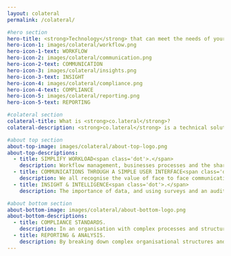 ```yaml
---
layout: colateral
permalink: /colateral/

#hero section
hero-title: <strong>Technology</strong> that can meet the needs of your business <strong>today</strong> and in the <strong>future</strong>
hero-icon-1: images/colateral/workflow.png
hero-icon-1-text: WORKFLOW
hero-icon-2: images/colateral/communication.png
hero-icon-2-text: COMMUNICATION
hero-icon-3: images/colateral/insights.png
hero-icon-3-text: INSIGHT
hero-icon-4: images/colateral/compliance.png
hero-icon-4-text: COMPLIANCE
hero-icon-5: images/colateral/reporting.png
hero-icon-5-text: REPORTING

#colateral section
colateral-title: What is <strong>co.lateral</strong>?
colateral-description: <strong>co.lateral</strong> is a technical solution that meets the requirements of today's complex business, helping to drive more efficient processes and deliver better, more timely communications between teams and individuals. All actions are tracked, and logged, and the technology can report on a significant number of metrics and outcomes to suit each organisation's needs.

#about top section
about-top-image: images/colateral/about-top-logo.png
about-top-descriptions:
  - title: SIMPLIFY WORKLOAD<span class='dot'>.</span>
    description: Workflow management, businesses processes and the sharing of information are part of every working day. Over time these can become inefficient and laboured, with many manual steps and individual actions that could be made more efficient using <strong>co.lateral</strong>'s Workflow module.
  - title: COMMUNICATIONS THROUGH A SIMPLE USER INTERFACE<span class='dot'>.</span>
    description: We all recognise the value of face to face communications. Within the <strong>co.lateral</strong> technology, even if teams are not in the same place, effective communications can happen easily and efficiently, with voice calls, file share updating and commenting, screen sharing and instant messaging all seamlessly built into the Share interface.
  - title: INSIGHT & INTELLIGENCE<span class='dot'>.</span>
    description: The importance of data, and using surveys and an audit functionality to create an understanding of in-store standards, customer experiences, event attendees or cross platform users is possible using <strong>co.lateral</strong>'s Survey module. This technology has been created to both capture data and allow feedback, and also deliver audit reports on the move.

#about bottom section
about-bottom-image: images/colateral/about-bottom-logo.png
about-bottom-descriptions:
  - title: COMPLIANCE STANDARDS.
    description: In an organisation with complex processes and structures, it is vitally important to be able to track information flows, notifications, comments and approvals. Each individual must take responsibility for their own actions, however it can sometimes be unclear where a breakdown has occurred. By using <strong>co.lateral</strong> each step and action in the process is captured and each comment logged. Importantly all the data is easily and readily available.
  - title: REPORTING & ANALYSIS.
    description: By breaking down complex organisational structures and processes into manageable steps and actions, and presenting detail in a simple, easy to use way, <strong>co.lateral</strong> will provide transparency and visibility of actions throughout your organisation. The technology is designed to report on, and analyse different elements of the workflow, and provide data and information in easy to interpret reports.
---
```

